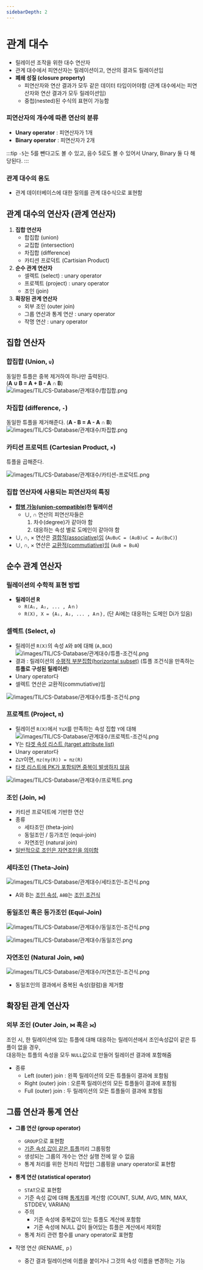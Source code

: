 ```yaml
---
sidebarDepth: 2
---
```


# 관계 대수
- 릴레이션 조작을 위한 대수 연산자
- 관계 대수에서 피연산자는 릴레이션이고, 연산의 결과도 릴레이션임
- **폐쇄 성질 (closure property)**
  - 피연산자와 연산 결과가 모두 같은 데이터 타입이어야함 (관계 대수에서는 피연산자와 연산 결과가 모두 릴레이션임)
  - 중첩(nested)된 수식의 표현이 가능함

### 피연산자의 개수에 따른 연산의 분류
- **Unary operator** : 피연산자가 1개
- **Binary operator** : 피연산자가 2개

:::tip
`-5`는 5를 뺀다고도 볼 수 있고, 음수 5로도 볼 수 있어서 Unary, Binary 둘 다 해당된다.
:::

### 관계 대수의 용도
- 관계 데이터베이스에 대한 질의를 관계 대수식으로 표현함

## 관계 대수의 연산자 (관계 연산자)
1. **집합 연산자**
   - 합집합 (union)
   - 교집합 (intersection)
   - 차집합 (difference)
   - 카티션 프로덕트 (Cartisian Product)
2. **순수 관계 연산자**
   - 셀렉트 (select) : unary operator
   - 프로젝트 (project) : unary operator
   - 조인 (join)
3. **확장된 관계 연산자**
   - 외부 조인 (outer join)
   - 그룹 연산과 통계 연산 : unary operator
   - 작명 연산 : unary operator

## 집합 연산자
### 합집합 (Union, `∪`)
동일한 튜플은 중복 제거하여 하나만 출력된다.  
(**A ∪ B = A + B - A ∩ B**)  
![/images/TIL/CS-Database/관계대수/합집합.png](/images/TIL/CS-Database/관계대수/합집합.png)  

### 차집합 (difference, `-`)
동일한 튜플을 제거해준다.
(**A - B = A - A ∩ B**)  
![/images/TIL/CS-Database/관계대수/차집합.png](/images/TIL/CS-Database/관계대수/차집합.png)  

### 카티션 프로덕트 (Cartesian Product, `×`)
튜플을 곱해준다.  

![/images/TIL/CS-Database/관계대수/카티션-프로덕트.png](/images/TIL/CS-Database/관계대수/카티션-프로덕트.png)  


### 집합 연산자에 사용되는 피연산자의 특징
- **<u>합병 가능(union-compatible)</u>한 릴레이션**
  - ∪, ∩ 연산의 피연산자들은
    1. 차수(degree)가 같아야 함
    2. 대응하는 속성 별로 도메인이 같아야 함
- ∪, ∩, × 연산은 <u>결합적(associative)임</u> (`A∪B∪C = (A∪B)∪C = A∪(B∪C)`)  
- ∪, ∩, × 연산은 <u>교환적(commutiative)임</u> (`A∪B = B∪A`)


## 순수 관계 연산자
### 릴레이션의 수학적 표현 방법
- **릴레이션 R**
  - `R(A₁, A₂, ... , Aｎ)`
  - `R(X), X = {A₁, A₂, ... , Aｎ},` (단 Ai에는 대응하는 도메인 Di가 있음)

### 셀렉트 (Select, `σ`)
- 릴레이션 `R(X)`의 속성 `A`와 `B`에 대해 (`A,B∈X`)  
![/images/TIL/CS-Database/관계대수/튜플-조건식.png](/images/TIL/CS-Database/관계대수/튜플-조건식.png)  
- 결과 : 릴레이션의 <u>수평적 부분집합(horizontal subset)</u> (튜플 조건식을 만족하는 **튜플로 구성된 릴레이션**)
- Unary operator다
- 셀렉트 연산은 교환적(commutiative)임

![/images/TIL/CS-Database/관계대수/튜플-조건식.png](/images/TIL/CS-Database/관계대수/셀렉트.png)  

### 프로젝트 (Project, `π`)
- 릴레이션 `R(X)`에서 `Y⊆X`를 만족하는 속성 집합 `Y`에 대해 
![/images/TIL/CS-Database/관계대수/프로젝트-조건식.png](/images/TIL/CS-Database/관계대수/프로젝트-조건식.png)  
- Y는 <u>타겟 속성 리스트 (target attribute list)</u>
- Unary operator다
- `Z⊆Y`이면, `πz(πy(R)) = πz(R)`
- <u>타겟 리스트에 PK가 포함되면 중복이 발생하지 않음</u>

![/images/TIL/CS-Database/관계대수/프로젝트.png](/images/TIL/CS-Database/관계대수/프로젝트.png)  

### 조인 (Join, `⋈`)
- 카티션 프로덕트에 기반한 연산
- 종류
  - 세타조인 (theta-join)
  - 동일조인 / 등가조인 (equi-join)
  - 자연조인 (natural join)
- <u>일반적으로 조인은 자연조인을 의미함</u>

### 세타조인 (Theta-Join)
![/images/TIL/CS-Database/관계대수/세타조인-조건식.png](/images/TIL/CS-Database/관계대수/세타조인-조건식.png)  
- A와 B는 <u>조인 속성</u>, `AθB`는 <u>조인 조건식</u>

### 동일조인 혹은 등가조인 (Equi-Join)
![/images/TIL/CS-Database/관계대수/동일조인-조건식.png](/images/TIL/CS-Database/관계대수/동일조인-조건식.png)  

![/images/TIL/CS-Database/관계대수/동일조인.png](/images/TIL/CS-Database/관계대수/동일조인.png)  

### 자연조인 (Natural Join, `⋈N`)
![/images/TIL/CS-Database/관계대수/자연조인-조건식.png](/images/TIL/CS-Database/관계대수/자연조인-조건식.png)  
- 동일조인의 결과에서 중복된 속성(컬럼)을 제거함


## 확장된 관계 연산자
### 외부 조인 (Outer Join, `⋈` 혹은 `⟗`)
조인 시, 한 릴레이션에 있는 튜플에 대해 대응하는 릴레이션에서 조인속성값이 같은 튜플이 없을 경우,  
대응하는 튜플의 속성을 모두 `NULL`값으로 만들어 릴레이션 결과에 포함해줌  

- 종류
  - Left (outer) join : 왼쪽 릴레이션의 모든 튜플들이 결과에 포함됨
  - Right (outer) join : 오른쪽 릴레이션의 모든 튜플들이 결과에 포함됨
  - Full (outer) join : 두 릴레이션의 모든 튜플들이 결과에 포함됨

## 그룹 연산과 통계 연산
- **그룹 연산 (group operator)**
  - `GROUP`으로 표현함
  - <u>기준 속성 값이 같은 튜플</u>끼리 그룹핑함
  - 생성되는 그룹의 개수는 연산 실행 전에 알 수 없음
  - 통계 처리를 위한 전처리 작업인 그룹핑을 unary operator로 표현함

- **통계 연산 (statistical operator)**
  - `STAT`으로 표현함
  - 기준 속성 값에 대해 <u>통계치</u>를 계산함 (COUNT, SUM, AVG, MIN, MAX, STDDEV, VARIAN)
  - 주의
    - 기준 속성에 중복값이 있는 튜플도 계산에 포함함
    - 기준 속성에 NULL 값이 들어있는 튜플은 계산에서 제외함
  - 통계 처리 관련 함수를 unary operator로 표현함

- 작명 연산 (RENAME, `ｐ`)
  - 중간 결과 릴레이션에 이름을 붙이거나 그것의 속성 이름을 변경하는 기능
  